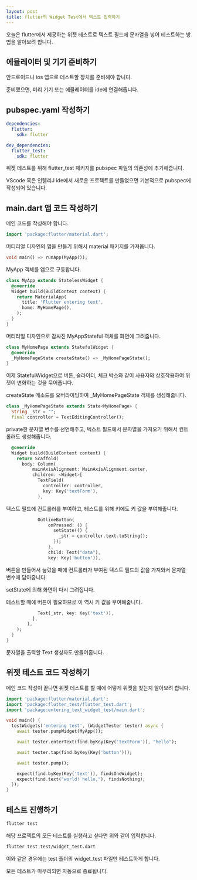 ```yaml
---
layout: post
title: flutter의 Widget Test에서 텍스트 입력하기
---
```


오늘은 flutter에서 제공하는 위젯 테스트로 텍스트 필드에 문자열을 넣어 테스트하는 방법을 알아보려 합니다.

## 에뮬레이터 및 기기 준비하기

안드로이드나 ios 앱으로 테스트할 장치를 준비해야 합니다.

준비했으면, 미리 기기 또는 에뮬레이터를 ide에 연결해줍니다.

## pubspec.yaml 작성하기

```yaml
dependencies:
  flutter:
    sdk: flutter

dev_dependencies:
  flutter_test:
    sdk: flutter
```

위젯 테스트를 위해 flutter_test 패키지를 pubspec 파일의 의존성에 추가해줍니다.

VScode 혹은 인텔리J ide에서 새로운 프로젝트를 만들었으면 기본적으로 pubspec에 작성되어 있습니다.

## main.dart 앱 코드 작성하기

메인 코드를 작성해야 합니다.

```dart
import 'package:flutter/material.dart';
```

머티리얼 디자인의 앱을 만들기 위해서 material 패키지를 가져옵니다.

```dart
void main() => runApp(MyApp());
```

MyApp 객체를 앱으로 구동합니다.

```dart
class MyApp extends StatelessWidget {
  @override
  Widget build(BuildContext context) {
    return MaterialApp(
      title: 'Flutter entering text',
      home: MyHomePage(),
    );
  }
}
```

머티리얼 디자인으로 감싸진 MyAppStateful 객체를 화면에 그려줍니다.

```dart
class MyHomePage extends StatefulWidget {
  @override
  _MyHomePageState createState() => _MyHomePageState();
}
```

이제 StatefulWidget으로 버튼, 슬라이더, 체크 박스와 같이 사용자와 상호작용하여 위젯이 변화하는 것을 묶어줍니다.

createState 메소드를 오버라이딩하여 _MyHomePageState 객체를 생성해줍니다.

```dart
class _MyHomePageState extends State<MyHomePage> {
  String _str = "";
  final controller = TextEditingController();
```

private한 문자열 변수를 선언해주고, 텍스트 필드에서 문자열을 가져오기 위해서 컨트롤러도 생성해줍니다.

```dart
  @override
  Widget build(BuildContext context) {
    return Scaffold(
      body: Column(
          mainAxisAlignment: MainAxisAlignment.center,
          children: <Widget>[
            TextField(
              controller: controller,
              key: Key('textForm'),
            ),
```

텍스트 필드에 컨트롤러를 부여하고, 테스트를 위해 키에도 키 값을 부여해줍니다.

```dart
            OutlineButton(
                onPressed: () {
                  setState(() {
                    _str = controller.text.toString();
                  });
                },
                child: Text("data"),
                key: Key('button')),
```

버튼을 만들어서 눌렀을 때에 컨트롤러가 부여된 텍스트 필드의 값을 가져와서 문자열 변수에 담아줍니다.

setState에 의해 화면이 다시 그려집니다.

테스트할 때에 버튼이 필요하므로 이 역시 키 값을 부여해줍니다.

```dart
            Text(_str, key: Key('text')),
          ],
        ),
    );
  }
}
```

문자열을 출력할 Text 생성자도 만들어줍니다.

## 위젯 테스트 코드 작성하기

메인 코드 작성이 끝나면 위젯 테스트를 할 때에 어떻게 위젯을 찾는지 알아보려 합니다.

```dart
import 'package:flutter/material.dart';
import 'package:flutter_test/flutter_test.dart';
import 'package:entering_text_widget_test/main.dart';
```



```dart
void main() {
  testWidgets('entering test', (WidgetTester tester) async {
    await tester.pumpWidget(MyApp());
```



```dart
    await tester.enterText(find.byKey(Key('textForm')), "hello");
```



```dart
    await tester.tap(find.byKey(Key('button')));
```



```dart
    await tester.pump();
```



```dart
    expect(find.byKey(Key('text')), findsOneWidget);
    expect(find.text("world! hello,"), findsNothing);
  });
}
```

## 테스트 진행하기

```bash
flutter test
```

해당 프로젝트의 모든 테스트를 실행하고 싶다면 위와 같이 입력합니다.

```bash
flutter test test/widget_test.dart
```

이와 같은 경우에는 test 폴더의 widget_test 파일만 테스트하게 합니다.

모든 테스트가 마무리되면 자동으로 종료됩니다.